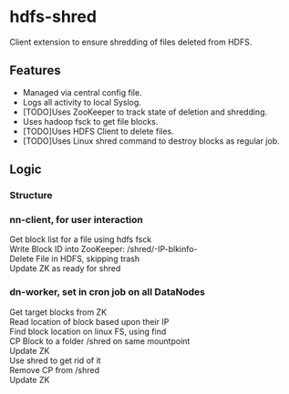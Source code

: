 # hdfs-shred
Client extension to ensure shredding of files deleted from HDFS.  

## Features

* Managed via central config file.  
* Logs all activity to local Syslog.  
* [TODO]Uses ZooKeeper to track state of deletion and shredding.  
* Uses hadoop fsck to get file blocks. 
* [TODO]Uses HDFS Client to delete files.    
* [TODO]Uses Linux shred command to destroy blocks as regular job.  

## Logic

### Structure

  


### nn-client, for user interaction

Get block list for a file using hdfs fsck  
Write Block ID into ZooKeeper: /shred/-IP-blkinfo-  
Delete File in HDFS, skipping trash  
Update ZK as ready for shred

### dn-worker, set in cron job on all DataNodes

Get target blocks from ZK  
Read location of block based upon their IP  
Find block location on linux FS, using find  
CP Block to a folder /shred on same mountpoint   
Update ZK  
Use shred to get rid of it  
Remove CP from /shred  
Update ZK
